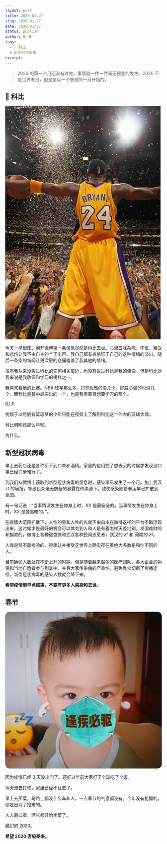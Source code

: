 ```yaml
---
layout: post
title: 2020.01.27
slug: 2020.01.27
date: 2020/01/27
status: publish
author: H。H
tags:
  - 🏀 科比
  - 新型冠状病毒
excerpt: 
---
```


> 2020 的第一个月还没有过完，事情就一件一件毫无预兆的发生。2020 不是世界末日，但是是以一个悲戚的一月开始的。

## 🏀 科比

![IMG_1687](../../media/IMG_1687.jpeg)

今天一早起床，刷开微博第一条信息尽然是科比去世。心里五味杂陈，不信、难受和悲伤让我不由自主的艹了出声。我自己都有点惊讶于自己的这种情绪的溢出。随后一条条的新闻让更深层的悲痛覆盖了我其他的情绪。

虽然我从来没买过科比的任何相关周边，也没有说过科比是我的偶像。但是科比对我来说是我敬佩和学习的榜样之一。

我喜欢看他的比赛。NBA 球星那么多，打球优雅的没几个。好胜心强的也没几个。而科比是其中最突出的一个，也是我羡慕且想要学习的那个。

R.I.P

惋惜于以后拥有篮球梦的少年只能在视频上了解到科比这个伟大的篮球大师。

科比明明还那么年轻。

为什么。

## 新型冠状病毒

早上去药店还是各种买不到口罩和酒精。家里的也用完了想去买的时候才发现没口罩已经寸步难行了。

到我们从微博上获取到新型冠状病毒的信息时，感染早已发生了一个月。加上武汉 zf 的瞒报，导致民众毫无防备的暴露在传染源下。致使感染随着春运早已扩散到全国。

有一句话说：“当事情没发生在你身上时，XX 是最安全的。当事情发生在你身上时，XX 是最黑暗的。”。

在疫情大范围扩散下，人性的黑和人性的光就不由自主在微博这样的平台不断浮现出来。这时候才是最好的机会可以体会到人和人是有着怎样天差地别。发国难财的和捐款的，微博上各种键盘侠和武汉各种民间志愿者，武汉的 zf 和 河南的 zf。

人性是禁不起考验的。得承认并接受这世界上确实存在着绝大多数是和你不同的人。

目前确诊人数处在不断上升的时期。但是随着越来越多的医疗团队、各大企业的物资和当地自愿者参与到其中，并且大家传染病的严重性，避免聚众切断了传播途径。新型冠状病毒的感染人数就会降下来。

**希望疫情能早点结束，不要有更多人感染和去世。**

## 春节

![IMG_1675](../../media/IMG_1675.png)

因为疫情已经 3 天没出门了。还好过年前大家打了个球吃了个饭。

今天想去打球，家里已经不让去了。

早上去买菜，马路上都没什么车和人。一点春节的气息都没有。今年没有抢醋的，倒是出现了抢米的。

人人戴口罩，酒店都开始卖菜了。

魔幻的 2020。

**希望 2020 否极泰来。**

